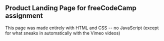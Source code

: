 ## Product Landing Page for freeCodeCamp assignment

This page was made entirely with HTML and CSS -- no JavaScript (except for what sneaks in automatically with the Vimeo videos)
